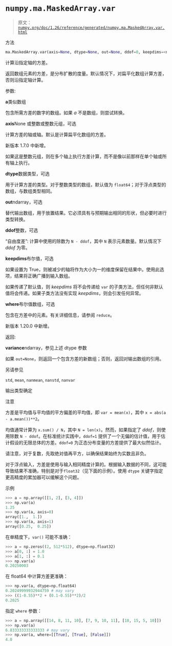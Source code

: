# `numpy.ma.MaskedArray.var`

> 原文：[`numpy.org/doc/1.26/reference/generated/numpy.ma.MaskedArray.var.html`](https://numpy.org/doc/1.26/reference/generated/numpy.ma.MaskedArray.var.html)

方法

```py
ma.MaskedArray.var(axis=None, dtype=None, out=None, ddof=0, keepdims=<no value>)
```

计算沿指定轴的方差。

返回数组元素的方差，是分布扩散的度量。默认情况下，对扁平化数组计算方差，否则沿指定轴计算。

参数:

**a**类似数组

包含所需方差的数字的数组。如果 *a* 不是数组，则尝试转换。

**axis**None 或整数或整数元组，可选

计算方差的轴或轴。默认是计算扁平化数组的方差。

新版本 1.7.0 中新增。

如果这是整数元组，则在多个轴上执行方差计算，而不是像以前那样在单个轴或所有轴上执行。

**dtype**数据类型，可选

用于计算方差的类型。对于整数类型的数组，默认值为 `float64`；对于浮点类型的数组，与数组类型相同。

**out**ndarray，可选

替代输出数组，用于放置结果。它必须具有与预期输出相同的形状，但必要时进行类型转换。

**ddof**整数，可选

“自由度差”: 计算中使用的除数为 `N - ddof`，其中 `N` 表示元素数量。默认情况下 *ddof* 为零。

**keepdims**布尔值，可选

如果设置为 True，则被减少的轴将作为大小为一的维度保留在结果中。使用此选项，结果将正确广播到输入数组。

如果传递了默认值，则 *keepdims* 将不会传递给 `var` 的子类方法，但任何非默认值将会传递。如果子类方法没有实现 *keepdims*，则会引发任何异常。

**where**布尔值数组，可选

包含在方差中的元素。有关详细信息，请参阅 `reduce`。

新版本 1.20.0 中新增。

返回:

**variance**ndarray，参见上述 dtype 参数

如果 `out=None`，则返回一个包含方差的新数组；否则，返回对输出数组的引用。

另请参见

`std`, `mean`, `nanmean`, `nanstd`, `nanvar`

输出类型确定

注意

方差是平均值与平均值的平方偏差的平均值，即 `var = mean(x)`，其中 `x = abs(a - a.mean())**2`。

均值通常计算为 `x.sum() / N`，其中 `N = len(x)`。然而，如果指定了 *ddof*，则使用除数 `N - ddof`。在标准统计实践中，`ddof=1` 提供了一个无偏的估计值，用于估计假设的无限总体的方差。`ddof=0` 为正态分布变量的方差提供了最大似然估计。

请注意，对于复数，先取绝对值再平方，以确保结果始终为实数且非负。

对于浮点输入，方差是使用与输入相同精度计算的。根据输入数据的不同，这可能导致结果不准确，特别是对于`float32`（见下面的示例）。使用 `dtype` 关键字指定更高精度的累加器可以缓解这个问题。

示例

```py
>>> a = np.array([[1, 2], [3, 4]])
>>> np.var(a)
1.25
>>> np.var(a, axis=0)
array([1.,  1.])
>>> np.var(a, axis=1)
array([0.25,  0.25]) 
```

在单精度下，`var()` 可能不准确：

```py
>>> a = np.zeros((2, 512*512), dtype=np.float32)
>>> a[0, :] = 1.0
>>> a[1, :] = 0.1
>>> np.var(a)
0.20250003 
```

在 float64 中计算方差更准确：

```py
>>> np.var(a, dtype=np.float64)
0.20249999932944759 # may vary
>>> ((1-0.55)**2 + (0.1-0.55)**2)/2
0.2025 
```

指定 `where` 参数：

```py
>>> a = np.array([[14, 8, 11, 10], [7, 9, 10, 11], [10, 15, 5, 10]])
>>> np.var(a)
6.833333333333333 # may vary
>>> np.var(a, where=[[True], [True], [False]])
4.0 
```
